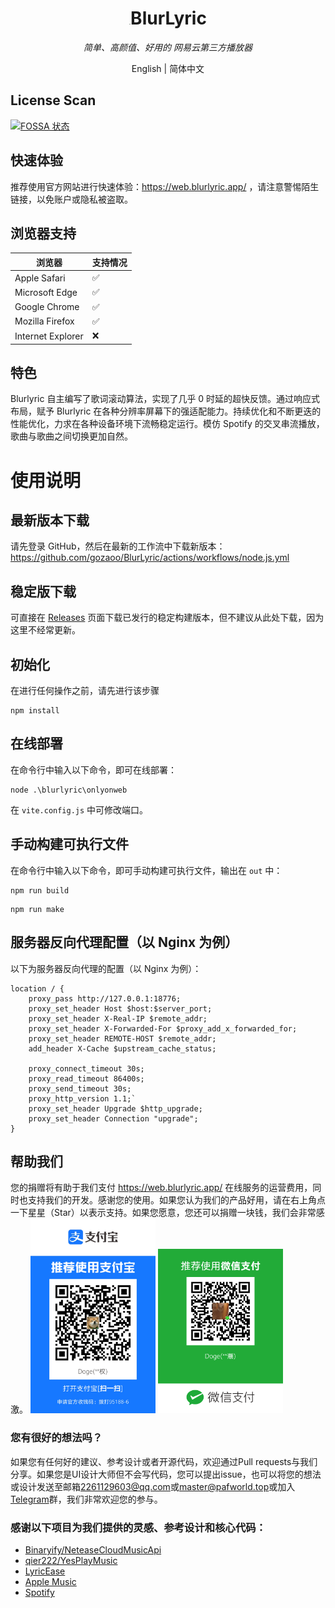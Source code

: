 <h1 align="center"><img src="https://blurlyric.app/favicon.svg" alt="img" style="zoom:3%;" />BlurLyric</h1>

<p align="center"><i>简单、高颜值、好用的 网易云第三方播放器</i></p>

<p align="center"><a herf="readme.md">English</a> | <a herf="readme.md">简体中文</a></p>


## License Scan

[![FOSSA 状态](https://app.fossa.com/api/projects/git%2Bgithub.com%2FProject-And-Factory%2FBlurLyric.svg?type=large)](https://app.fossa.com/projects/git%2Bgithub.com%2FProject-And-Factory%2FBlurLyric?ref=badge_large)

## 快速体验

推荐使用官方网站进行快速体验：https://web.blurlyric.app/ ，请注意警惕陌生链接，以免账户或隐私被盗取。

## 浏览器支持

| 浏览器            | 支持情况 |
| ----------------- | -------- |
| Apple Safari      | ✅        |
| Microsoft Edge    | ✅        |
| Google Chrome     | ✅        |
| Mozilla Firefox   | ✅        |
| Internet Explorer | ❌        |

## 特色

Blurlyric 自主编写了歌词滚动算法，实现了几乎 0 时延的超快反馈。通过响应式布局，赋予 Blurlyric 在各种分辨率屏幕下的强适配能力。持续优化和不断更迭的性能优化，力求在各种设备环境下流畅稳定运行。模仿 Spotify 的交叉串流播放，歌曲与歌曲之间切换更加自然。

# 使用说明

## 最新版本下载

请先登录 GitHub，然后在最新的工作流中下载新版本：https://github.com/gozaoo/BlurLyric/actions/workflows/node.js.yml

## 稳定版下载

可直接在 [Releases](https://github.com/gozaoo/BlurLyric2.0/releases) 页面下载已发行的稳定构建版本，但不建议从此处下载，因为这里不经常更新。

## 初始化

在进行任何操作之前，请先进行该步骤

```
npm install
```

## 在线部署

在命令行中输入以下命令，即可在线部署：

```
node .\blurlyric\onlyonweb
```

在 `vite.config.js` 中可修改端口。

## 手动构建可执行文件

在命令行中输入以下命令，即可手动构建可执行文件，输出在 `out` 中：

```
npm run build
```

```
npm run make
```

## 服务器反向代理配置（以 Nginx 为例）

以下为服务器反向代理的配置（以 Nginx 为例）：

```
location / {
    proxy_pass http://127.0.0.1:18776;
    proxy_set_header Host $host:$server_port;
    proxy_set_header X-Real-IP $remote_addr;
    proxy_set_header X-Forwarded-For $proxy_add_x_forwarded_for;
    proxy_set_header REMOTE-HOST $remote_addr;
    add_header X-Cache $upstream_cache_status;

    proxy_connect_timeout 30s;
    proxy_read_timeout 86400s;
    proxy_send_timeout 30s;
    proxy_http_version 1.1;`
    proxy_set_header Upgrade $http_upgrade;
    proxy_set_header Connection "upgrade";
}
```

## 帮助我们

您的捐赠将有助于我们支付 <a herf="https://web.blurlyric.app/">https://web.blurlyric.app/</a> 在线服务的运营费用，同时也支持我们的开发。感谢您的使用。如果您认为我们的产品好用，请在右上角点一下星星（Star）以表示支持。如果您愿意，您还可以捐赠一块钱，我们会非常感激。 <img style="width: 200px" src="https://github.com/gozaoo/gozaoo.github.io/blob/main/image/zfbSK.jpg"> <img style="width: 200px" src="https://github.com/gozaoo/gozaoo.github.io/blob/main/image/wxSK.png">

### 您有很好的想法吗？

如果您有任何好的建议、参考设计或者开源代码，欢迎通过Pull requests与我们分享。如果您是UI设计大师但不会写代码，您可以提出issue，也可以将您的想法或设计发送至邮箱[2261129603@qq.com](mailto:2261129603@qq.com)或[master@pafworld.top](mailto:master@pafworld.top)或加入[Telegram](https://t.me/pafnetwork)群，我们非常欢迎您的参与。

### 感谢以下项目为我们提供的灵感、参考设计和核心代码：

- [Binaryify/NeteaseCloudMusicApi](https://github.com/Binaryify/NeteaseCloudMusicApi)
- [qier222/YesPlayMusic](https://github.com/qier222/YesPlayMusic)
- [LyricEase](https://apps.microsoft.com/store/detail/lyricease/9N1MKDF0F4GT?hl=zh-cn&gl=CN)
- [Apple Music](https://www.apple.com/apple-music/)
- [Spotify](https://www.spotify.com/)
